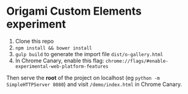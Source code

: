 # Origami Custom Elements experiment

1. Clone this repo
2. `npm install && bower install`
3. `gulp build` to generate the import file `dist/o-gallery.html`
4. In Chrome Canary, enable this flag: `chrome://flags/#enable-experimental-web-platform-features`

Then serve the **root** of the project on localhost (eg `python -m SimpleHTTPServer 8080`) and visit `/demo/index.html` in Chrome Canary.
